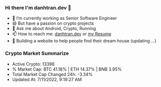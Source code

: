### Hi there I'm danhtran.dev 👋

- 🔭 I’m currently working as Senior Software Engineer
- 😄 But have a passion on crypto projects
- 💬 Ask me about Android, Crypto, Running 
- 📫 How to reach me: <a href="https://danhtran.dev" target="_blank">danhtran.dev</a> or <a href="Developer-Resume.pdf" target="_blank">my Resume</a>
- 🌱 Building a website to help people find their dream house (updating ...)

### Crypto Market Summarize
- Active Crypto: 13396
- % Market Cap: BTC 41.18% | ETH 14.37% | BNB 3.95%
- Total Market Cap Changed 24h: -3.34%
- Updated At: 7/11/2022, 9:19:27 AM
